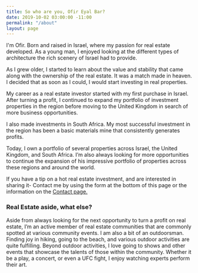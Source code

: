 ```yaml
---
title: So who are you, Ofir Eyal Bar?
date: 2019-10-02 03:00:00 -11:00
permalink: "/about"
layout: page
---
```



I'm Ofir. Born and raised in Israel, where my passion for real estate developed. As a young man, I enjoyed looking at the different types of architecture the rich scenery of Israel had to provide.

As I grew older, I started to learn about the value and stability that came along with the ownership of the real estate. It was a match made in heaven. I decided that as soon as I could, I would start investing in real properties.

My career as a real estate investor started with my first purchase in Israel. After turning a profit, I continued to expand my portfolio of investment properties in the region before moving to the United Kingdom in search of more business opportunities.

I also made investments in South Africa. My most successful investment in the region has been a basic materials mine that consistently generates profits.

Today, I own a portfolio of several properties across Israel, the United Kingdom, and South Africa. I’m also always looking for more opportunities to continue the expansion of his impressive portfolio of properties across these regions and around the world.

If you have a tip on a hot real estate investment, and are interested in sharing it- Contact me by using the form at the bottom of this page or the information on the [Contact page.](https://www.linkedin.com/in/ofir-eyal-bar-074307181/?originalSubdomain=uk)

### Real Estate aside, what else?

Aside from always looking for the next opportunity to turn a profit on real estate, I’m an active member of real estate communities that are commonly spotted at various community events.
I am also a bit of an outdoorsman. Finding joy in hiking, going to the beach, and various outdoor activities are quite fulfilling.
Beyond outdoor activities, I love going to shows and other events that showcase the talents of those within the community. Whether it be a play, a concert, or even a UFC fight, I enjoy watching experts perform their art.
